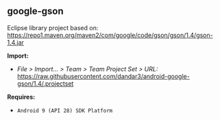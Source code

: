 ## google-gson

Eclipse library project based on:<br/>
https://repo1.maven.org/maven2/com/google/code/gson/gson/1.4/gson-1.4.jar

**Import:**
- _File > Import... > Team > Team Project Set > URL:_<br/>
  https://raw.githubusercontent.com/dandar3/android-google-gson/1.4/.projectset

**Requires:**
- `Android 9 (API 28) SDK Platform`